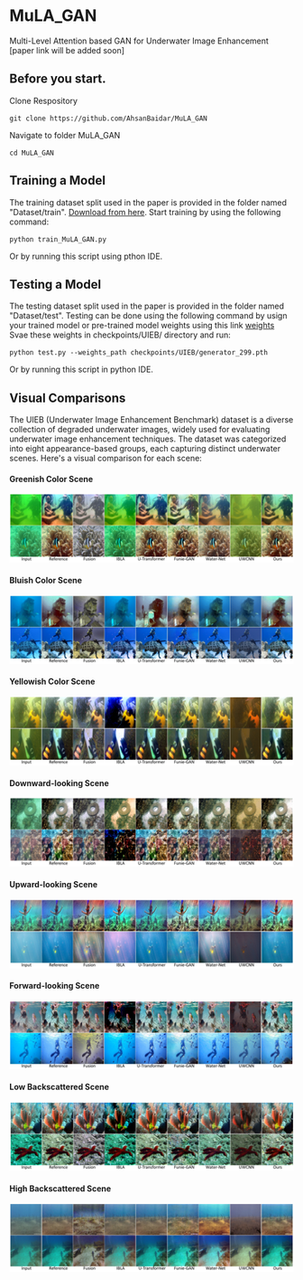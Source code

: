 # MuLA_GAN
Multi-Level Attention based GAN for Underwater Image Enhancement [paper link will be added soon]

## Before you start.

Clone Respository
```
git clone https://github.com/AhsanBaidar/MuLA_GAN
```
Navigate to folder MuLA_GAN
```
cd MuLA_GAN
```


## Training a Model
The training dataset split used in the paper is provided in the folder named "Dataset/train". [Download from here](https://drive.google.com/file/d/1moiW0Ptf5blF-hncV38mNtqXrg3vhSwr/view?usp=sharing).
Start training by using the following command:

```  
python train_MuLA_GAN.py
```
Or by running this script using pthon IDE.

## Testing a Model
The testing dataset split used in the paper is provided in the folder named "Dataset/test".
Testing can be done using the following command by usign your trained model or pre-trained model weights using this link [weights](https://drive.google.com/file/d/17Z-VgIKjDuzoBnq9HU3y5lzvUHUHBmQy/view?usp=sharing:) Svae these weights in checkpoints/UIEB/ directory and run:
``` 
python test.py --weights_path checkpoints/UIEB/generator_299.pth
```
Or by running this script in python IDE.
  
## Visual Comparisons
The UIEB (Underwater Image Enhancement Benchmark) dataset is a diverse collection of degraded underwater images, widely used for evaluating underwater image enhancement techniques. The dataset was categorized into eight appearance-based groups, each capturing distinct underwater scenes. Here's a visual comparison for each scene:

#### Greenish Color Scene
![Greenish Color Scene](Visual%20Comparison/Greenish.jpg)

#### Bluish Color Scene
![Bluish Color Scene](Visual%20Comparison/Blueish.jpg)

#### Yellowish Color Scene
![Yellowish Color Scene](Visual%20Comparison/Yellowish.jpg)

#### Downward-looking Scene
![Downward-looking Scene](Visual%20Comparison/Downward_Looking.jpg)

#### Upward-looking Scene
![Upward-looking Scene](Visual%20Comparison/Upward_Looking.jpg)

#### Forward-looking Scene
![Forward-looking Scene](Visual%20Comparison/Forward_Looking.jpg)

#### Low Backscattered Scene
![Low Backscattered Scene](Visual%20Comparison/Low%20Back_Scattered.jpg)

#### High Backscattered Scene
![High Backscattered Scene](Visual%20Comparison/High%20Back_Scattered.jpg)
